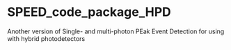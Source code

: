 # SPEED_code_package_HPD
Another version of Single- and multi-photon PEak Event Detection for using with hybrid photodetectors
